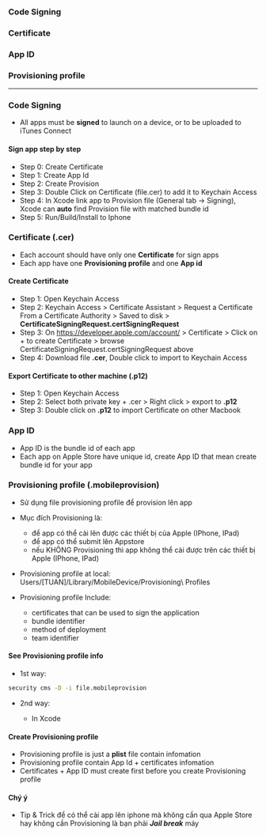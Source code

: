 ### Code Signing
### Certificate
### App ID
### Provisioning profile

-------------------------------------------

### Code Signing
* All apps must be **signed** to launch on a device, or to be uploaded to iTunes Connect
  
#### Sign app step by step

* Step 0: Create Certificate
* Step 1: Create App Id
* Step 2: Create Provision
* Step 3: Double Click on Certificate (file.cer) to add it to Keychain Access
* Step 4: In Xcode link app to Provision file (General tab -> Signing), Xcode can **auto** find Provision file with matched bundle id
* Step 5: Run/Build/Install to Iphone
 
### Certificate (.cer)
* Each account should have only one **Certificate** for sign apps
* Each app have one **Provisioning profile** and one **App id** 

#### Create Certificate

* Step 1: Open Keychain Access
* Step 2: Keychain Access > Certificate Assistant > Request a Certificate From a Certificate Authority > Saved to disk > **CertificateSigningRequest.certSigningRequest**
* Step 3: On https://developer.apple.com/account/ > Certificate > Click on + to create Certificate > browse CertificateSigningRequest.certSigningRequest above
* Step 4: Download file **.cer**, Double click to import to Keychain Access

#### Export Certificate to other machine (.p12)

* Step 1: Open Keychain Access
* Step 2: Select both private key + .cer > Right click > export to **.p12**
* Step 3: Double click on **.p12** to import Certificate on other Macbook


### App ID
* App ID is the bundle id of each app
* Each app on Apple Store have unique id, create App ID that mean create bundle id for your app
  
### Provisioning profile (.mobileprovision)
* Sử dụng file provisioning profile để provision lên app

* Mục đích Provisioning là:
  * để app có thể cài lên được các thiết bị của Apple (IPhone, IPad)
  * để app có thể submit lên Appstore
  * nếu KHÔNG Provisioning thì app không thể cài được trên các thiết bị Apple (IPhone, IPad)
  
* Provisioning profile at local: Users/[TUAN]/Library/MobileDevice/Provisioning\ Profiles
* Provisioning profile Include: 
  * certificates that can be used to sign the application
  * bundle identifier
  * method of deployment
  * team identifier
  
#### See Provisioning profile info
* 1st way:
```sh
security cms -D -i file.mobileprovision
```

* 2nd way:

  * In Xcode

#### Create Provisioning profile
* Provisioning profile is just a **plist** file contain infomation
* Provisioning profile contain App Id + certificates infomation
* Certificates + App ID must create first before you create Provisioning profile
 
#### Chý ý
 - Tip & Trick để có thể cài app lên iphone mà không cần qua Apple Store hay không cần Provisioning là bạn phải ***Jail break*** máy

  
  
